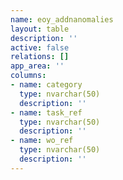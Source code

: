 ```yaml
---
name: eoy_addnanomalies
layout: table
description: ''
active: false
relations: []
app_area: ''
columns:
- name: category
  type: nvarchar(50)
  description: ''
- name: task_ref
  type: nvarchar(50)
  description: ''
- name: wo_ref
  type: nvarchar(50)
  description: ''
---
```


